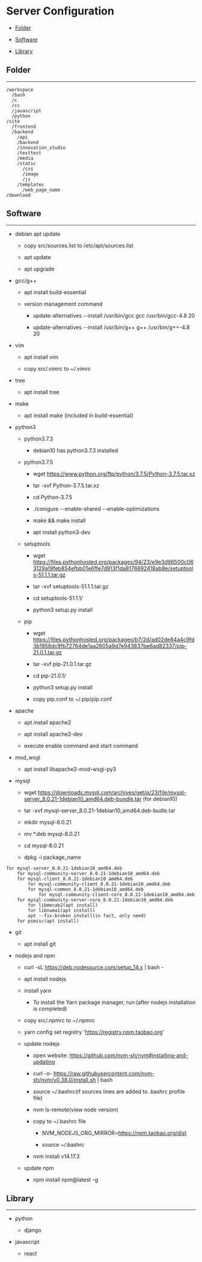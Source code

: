 # Server Configuration

  + [Folder](#folder)

  + [Software](#software)

  + [Library](#library)

## Folder

***

```
/workspace
  /bash
  /c
  /cc
  /javascript
  /python
/site
  /frontend
  /backend
    /api
    /backend
    /innovation_studio
    /testtest
    /media
    /static
      /css
      /image
      /js
    /templates
      /web_page_name
/download
```

## Software

*** 

  + debian apt update 

    - copy src/sources.list to /etc/apt/sources.list

    - apt update 

    - apt upgrade

  + gcc/g++

    - apt install build-essential

    - version management command

      - update-alternatives --install /usr/bin/gcc gcc /usr/bin/gcc-4.8 20

      - update-alternatives --install /usr/bin/g++ g++ /usr/bin/g++-4.8 20

  + vim

    - apt install vim

    - copy src/.vimrc to ~/.vimrc

  + tree

    - apt install tree

  + make

    - apt install make (included in build-essential)

  + python3

    - python3.7.3
  
      - debian10 has python3.7.3 installed

    - python3.7.5

      - wget https://www.python.org/ftp/python/3.7.5/Python-3.7.5.tar.xz

      - tar -xvf Python-3.7.5.tar.xz

      - cd Python-3.7.5

      - ./conigure --enable-shared --enable-optimizations 

      - make && make install

      - apt install python3-dev

    - setuptools

      - wget https://files.pythonhosted.org/packages/94/23/e9e3d96500c063129a19feb854efbb01e6ffe7d913f1da8176692418ab8e/setuptools-51.1.1.tar.gz

      - tar -xvf setuptools-51.1.1.tar.gz

      - cd setuptools-51.1.1/

      - python3 setup.py install

    - pip 

      - wget https://files.pythonhosted.org/packages/b7/2d/ad02de84a4c9fd3b1958dc9fb72764de1aa2605a9d7e943837be6ad82337/pip-21.0.1.tar.gz

      - tar -xvf pip-21.0.1.tar.gz

      - cd pip-21.0.1/

      - python3 setup.py install

      - copy pip.conf to ~/.pip/pip.conf

  + apache

    - apt install apache2

    - apt install apache2-dev

    - execute enable command and start command

  + mod_wsgi

    - apt install libapache2-mod-wsgi-py3

  + mysql

    - wget https://downloads.mysql.com/archives/get/p/23/file/mysql-server_8.0.21-1debian10_amd64.deb-bundle.tar (for debian10)

    - tar -xvf mysql-server_8.0.21-1debian10_amd64.deb-budle.tar

    - mkdir mysql-8.0.21

    - mv *.deb mysql-8.0.21

    - cd mysql-8.0.21

    - dpkg -i package_name

```
for mysql-server_8.0.21-1debian10_amd64.deb
    for mysql-community-server_8.0.21-1debian10_amd64.deb
    for mysql-client_8.0.21-1debian10_amd64.deb
        for mysql-community-client_8.0.21-1debian10_amd64.deb
        for mysql-common_8.0.21-1debian10_amd64.deb
            for mysql-community-client-core_8.0.21-1debian10_amd64.deb
    for mysql-community-server-core_8.0.21-1debian10_amd64.deb
        for libmecab2(apt install)
        for libnuma1(apt install)
        apt --fix-broken install(in fact, only need)
    for psmisc(apt install)
```

  + git 

    - apt install git

  + nodejs and npm

    - curl -sL https://deb.nodesource.com/setup_14.x | bash -

    - apt install nodejs

    - install yarn
  
      - To install the Yarn package manager, run:(after nodejs installation is completed)

    - copy src/.npmrc to ~/.npmrc

    - yarn config set registry 'https://registry.npm.taobao.org'

    - update nodejs

      - open website: https://github.com/nvm-sh/nvm#installing-and-updating

      - curl -o- https://raw.githubusercontent.com/nvm-sh/nvm/v0.38.0/install.sh | bash

      - source ~/.bashrc(if sources lines are added to .bashrc profile file)

      - nvm ls-remote(view node version)

      - copy to ~/.bashrc file

        - NVM_NODEJS_ORG_MIRROR=https://npm.taobao.org/dist

        - source ~/.bashrc

      - nvm install v14.17.3

    - update npm

      - npm install npm@latest -g

## Library

***

  + python

    - django

  + javascript

    - react
